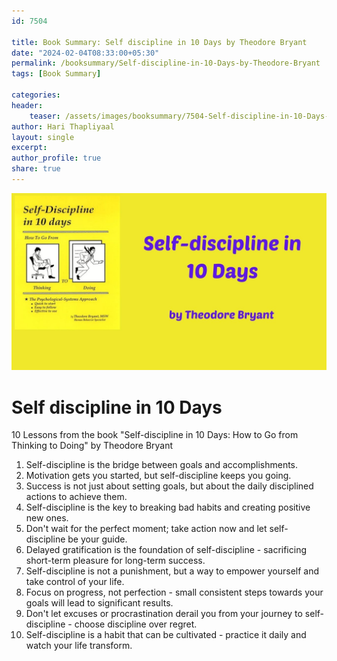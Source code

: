```yaml
---                            
id: 7504                            
                          
title: Book Summary: Self discipline in 10 Days by Theodore Bryant                      
date: "2024-02-04T08:33:00+05:30"                            
permalink: /booksummary/Self-discipline-in-10-Days-by-Theodore-Bryant                      
tags: [Book Summary]                     
                            
categories:                            
header:                            
    teaser: /assets/images/booksummary/7504-Self-discipline-in-10-Days-by-Theodore-Bryant.jpg                         
author: Hari Thapliyaal                            
layout: single                            
excerpt:                            
author_profile: true                            
share: true                            
---                            
```

                            
![Self discipline in 10 Days by Theodore Bryant](/assets/images/booksummary/7504-Self-discipline-in-10-Days-by-Theodore-Bryant.jpg)          

# Self discipline in 10 Days
   
10 Lessons from the book "Self-discipline in 10 Days: How to Go from Thinking to Doing" by Theodore Bryant

1. Self-discipline is the bridge between goals and accomplishments.
2. Motivation gets you started, but self-discipline keeps you going.
3. Success is not just about setting goals, but about the daily disciplined actions to achieve them.
4. Self-discipline is the key to breaking bad habits and creating positive new ones.
5. Don't wait for the perfect moment; take action now and let self-discipline be your guide.
6. Delayed gratification is the foundation of self-discipline - sacrificing short-term pleasure for long-term success.
7. Self-discipline is not a punishment, but a way to empower yourself and take control of your life.
8. Focus on progress, not perfection - small consistent steps towards your goals will lead to significant results.
9. Don't let excuses or procrastination derail you from your journey to self-discipline - choose discipline over regret.
10. Self-discipline is a habit that can be cultivated - practice it daily and watch your life transform.

